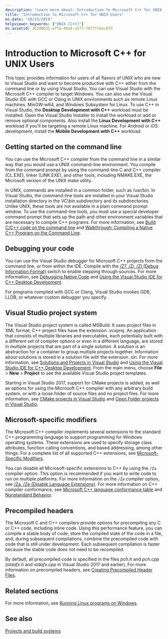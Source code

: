 ```yaml
---
description: "Learn more about: Introduction to Microsoft C++ for UNIX Users"
title: "Introduction to Microsoft C++ for UNIX Users"
ms.date: "10/23/2019"
helpviewer_keywords: ["UNIX [C++]"]
ms.assetid: 36108b31-e7fa-49a8-a1f7-7077fcbec873
---
```

# Introduction to Microsoft C++ for UNIX Users

This topic provides information for users of all flavors of UNIX who are new to Visual Studio and want to become productive with C++ either from the command line or by using Visual Studio. You can use Visual Studio with the Microsoft C++ compiler to target Windows. You can also use the Visual Studio IDE with GCC or Clang in UNIX environments such as remote Linux machines, MinGW-w64, and Windows Subsystem for Linux. To use C++ in Visual Studio, the **Desktop Development with C++** workload must be installed. Open the Visual Studio Installer to install the workload or add or remove optional components. Also install the **Linux Development with C++** workload if you'll be targeting a remote Linux machine. For Android or iOS development, install the **Mobile Development with C++** workload.

## Getting started on the command line

You can use the Microsoft C++ compiler from the command line in a similar way that you would use a UNIX command-line environment. You compile from the command prompt by using the command-line C and C++ compiler (CL.EXE), linker (LINK.EXE), and other tools, including NMAKE.EXE, the Microsoft version of the UNIX make utility.

In UNIX, commands are installed in a common folder, such as /usr/bin. In Visual Studio, the command-line tools are installed in your Visual Studio installation directory in the VC\bin subdirectory and its subdirectories. Unlike UNIX, these tools are not available in a plain command prompt window. To use the command-line tools, you must use a special developer command prompt that sets up the path and other environment variables that are necessary to compile C++ programs. For more information, see [Build C/C++ code on the command line](../build/building-on-the-command-line.md) and [Walkthrough: Compiling a Native C++ Program on the Command Line](../build/walkthrough-compiling-a-native-cpp-program-on-the-command-line.md).

## Debugging your code

You can use the Visual Studio debugger for Microsoft C++ projects from the command line, or from within the IDE. Compile with the [/Z7, /Zi, /ZI (Debug Information Format)](../build/reference/z7-zi-zi-debug-information-format.md) switch to enable stepping through sources. For more information, see [Debugging Native Code](/visualstudio/debugger/debugging-native-code) and [Using the Visual Studio IDE for C++ Desktop Development](../ide/using-the-visual-studio-ide-for-cpp-desktop-development.md).

For programs compiled with GCC or Clang, Visual Studio invokes GDB, LLDB, or whatever custom debugger you specify.

## Visual Studio project system

The Visual Studio project system is called MSBuild. It uses project files in XML format; C++ project files have the extension .vcxproj. An application that consists of multiple libraries and executables, each potentially built with a different set of compiler options or even in a different language, are stored in multiple projects that are part of a single *solution*. A solution is an abstraction for a container to group multiple projects together. Information about solutions is stored in a solution file with the extension .sln. For more information, see [Solutions and Projects in Visual Studio](/visualstudio/ide/solutions-and-projects-in-visual-studio) and [Using the Visual Studio IDE for C++ Desktop Development](../ide/using-the-visual-studio-ide-for-cpp-desktop-development.md). From the main menu, choose **File** > **New** > **Project** to see the available Visual Studio project templates.

Starting in Visual Studio 2017, support for CMake projects is added, as well as options for using the Microsoft C++ compiler with any arbitrary build system, or with a loose folder of source files and no project files. For more information, see [CMake projects in Visual Studio](../build/cmake-projects-in-visual-studio.md) and [Open Folder projects in Visual Studio](../build/open-folder-projects-cpp.md).

## Microsoft-specific modifiers

The Microsoft C++ compiler implements several extensions to the standard C++ programming language to support programming for Windows operating systems. These extensions are used to specify storage class attributes, function calling conventions, and based addressing, among other things. For a complete list of all supported C++ extensions, see [Microsoft-Specific Modifiers](../cpp/microsoft-specific-modifiers.md).

You can disable all Microsoft-specific extensions to C++ by using the `/Za` compiler option. This option is recommended if you want to write code to run on multiple platforms. For more information on the `/Za` compiler option, see [/Za, /Ze (Disable Language Extensions)](../build/reference/za-ze-disable-language-extensions.md). For more information on C++ compiler conformance, see [Microsoft C++ language conformance table](../overview/visual-cpp-language-conformance.md) and [Nonstandard Behavior](../cpp/nonstandard-behavior.md).

## Precompiled headers

The Microsoft C and C++ compilers provide options for precompiling any C or C++ code, including inline code. Using this performance feature, you can compile a stable body of code, store the compiled state of the code in a file, and, during subsequent compilations, combine the precompiled code with code that is still under development. Each subsequent compilation is faster because the stable code does not need to be recompiled.

By default, all precompiled code is specified in the files *pch.h* and *pch.cpp* (*stdafx.h* and *stdafx.cpp* in Visual Studio 2017 and earlier). For more information on precompiled headers, see [Creating Precompiled Header Files](../build/creating-precompiled-header-files.md).

## Related sections

For more information, see [Running Linux programs on Windows](../porting/porting-from-unix-to-win32.md).

## See also

[Projects and build systems](../build/projects-and-build-systems-cpp.md)

